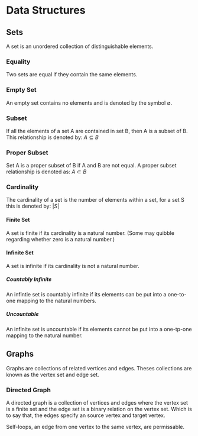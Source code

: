 # Data Structures

## Sets

A set is an unordered collection of distinguishable elements.

### Equality

Two sets are equal if they contain the same elements.

### Empty Set

An empty set contains no elements and is denoted by the symbol ∅.

### Subset

If all the elements of a set A are contained in set B, then A is a subset of B. This relationship is denoted by: $` A \subseteq B `$

### Proper Subset

Set A is a proper subset of B if A and B are not equal. A proper subset relationship is denoted as: $` A \subset B `$

### Cardinality

The cardinality of a set is the number of elements within a set, for a set S this is denoted by: $` |S| `$

#### Finite Set

A set is finite if its cardinality is a natural number. (Some may quibble regarding whether zero is a natural number.)

#### Infinite Set

A set is infinite if its cardinality is not a natural number.

##### Countably Infinite

An infintie set is countably infinite if its elements can be put into a one-to-one mapping to the natural numbers.

##### Uncountable

An infinite set is uncountable if its elements cannot be put into a one-tp-one mapping to the natural number.

## Graphs

Graphs are collections of related vertices and edges. Theses collections are known as the vertex set and edge set.

### Directed Graph

A directed graph is a collection of vertices and edges where the vertex set is a finite set and the edge set is a binary relation on the vertex set. Which is to say that, the edges specify an source vertex and target vertex. 

Self-loops, an edge from one vertex to the same vertex, are permissable.

